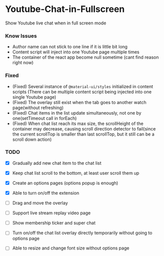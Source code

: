 # Youtube-Chat-in-Fullscreen
Show Youtube live chat when in full screen mode

### Know Issues

- Author name can not stick to one line if it is little bit long
- Content script will inject into one Youtube page multiple times
- The container of the react app become null sometime (cant find reason right now)

### Fixed

- (Fixed) Several instance of `@material-ui/styles` initialized in content scripts (There can be multiple content script being injected into one single Youtube page)
- (Fixed) The overlay still exist when the tab goes to another watch page(without refreshing)
- (Fixed) Chat items in the list update simultaneously, not one by one(setTimeout call in forEach)
- (Fixed) When chat list reach its max size, the scrollHeight of the container may decrease, causing scroll direction detector to fail(since the current scrollTop is smaller than last scrollTop, but it still can be a scroll down action)

### TODO

- [x] Gradually add new chat item to the chat list
- [x] Keep chat list scroll to the bottom, at least user scroll them up
- [x] Create an options pages (options popup is enough)
- [x] Able to turn on/off the extension
- [ ] Drag and move the overlay
- [ ] Support live stream replay video page
- [ ] Show membership ticker and super chat
- [ ] Turn on/off the chat list overlay directly temporarily without going to options page
- [ ] Able to resize and change font size without options page









